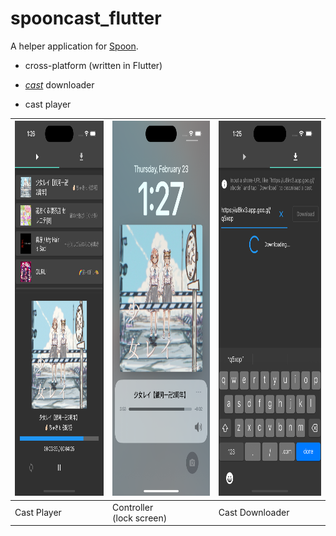 # spooncast_flutter

A helper application for [Spoon](https://www.spooncast.net/jp/live).

- cross-platform (written in Flutter)

- [*cast*](https://www.spooncast.net/jp/cast) downloader

- cast player

| <img height='600px' src='./readme_assets/2.png'> | <img height='600px' src='./readme_assets/3.png'> | <img height='600px' src='./readme_assets/1.png'> |
|:-|:-|:-|
| Cast Player | Controller<br>(lock screen) | Cast Downloader |
